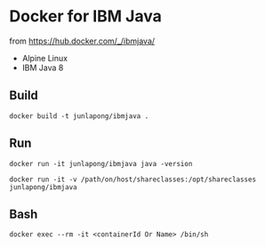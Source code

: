 Docker for IBM Java
===================
from https://hub.docker.com/_/ibmjava/

 - Alpine Linux
 - IBM Java 8

## Build
```
docker build -t junlapong/ibmjava .
```

## Run
```
docker run -it junlapong/ibmjava java -version

docker run -it -v /path/on/host/shareclasses:/opt/shareclasses junlapong/ibmjava

```

## Bash
```
docker exec --rm -it <containerId Or Name> /bin/sh
```
